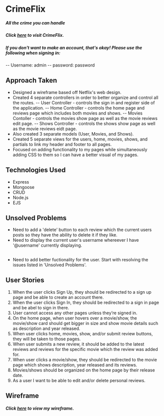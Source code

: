 # CrimeFlix
##### _All the crime you can handle_

##### Click [here](https://crimeflix.herokuapp.com/users) to visit CrimeFlix.


##### If you don't want to make an account, that's okay! Please use the following when signing in:
-- Username: admin
-- password: password
## Approach Taken
- Designed a wireframe based off Netflix's web design.
- Created 4 separate controllers in order to better organize and control all the routes.
    -- User Controller - controls the sign in and register side of the application.
    -- Home Controller - controls the home page and reviews page which includes both movies and shows.
    -- Movies Contoller - controls the movies show page as well as the movie reviews edit page.
    -- Shows Controller - controls the shows show page as well as the movie reviews eidt page.
- Also created 3 separate models (User, Movies, and Shows).
- Created 5 separate views for the users, home, movies, shows, and partials to link my header and footer to all pages.  
- Focused on adding functionality to my pages while simultaneously adding CSS to them so I can have a better visual of my pages.

## Technologies Used
- Express
- Mongoose
- CRUD
- Node.js
- EJS

## Unsolved Problems
- Need to add a 'delete' button to each review which the current users posts so they have the ability to delete it if they like.
- Need to display the current user's username whereever I have '@username' currently displaying.

##
- Need to add better fuctionality for the user. Start with resolving the issues listed in 'Unsolved Problems'.

## User Stories
1. When the user clicks Sign Up, they should be redirected to a sign up page and be able to create an account there.
2. When the user clicks Sign In, they should be redirected to a sign in page and be abel to sign in there.
3. User cannot access any other pages unless they’re signed in.
4. On the home page, when user hovers over a movie/show, the movie/show card should get bigger in size and show movie details such as description and year released.
5. When user clicks home, movies, show, and/or submit review buttons, they will be taken to those pages.
6. When user submits a new review, it should be added to the latest reviews and reviews for the specific movie which the review was added for.
7. When user clicks a movie/show, they should be redirected to the movie page which shows description, year released and its reviews.
8. Movies/shows should be organized on the home page by their release date.
9. As a user I want to be able to edit and/or delete personal reviews.

## Wireframe
##### Click [here](https://www.figma.com/file/JyupYTp0EQbqcBNDBNQe3i/Movies%2FShows?node-id=11%3A210) to view my wireframe.
